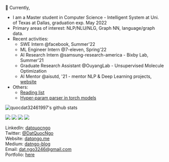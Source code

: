 ###
🔭 Currently,
 - I am a Master student in Computer Science - Intelligent System at Uni. of Texas at Dallas, graduation exp. May 2022
 - Primary areas of interest: NLP/NLU/NLG, Graph NN, language/graph data.
 - Recent activities:
   - SWE Intern @facebook, Summer'22 
   - ML Engineer Intern @7-eleven, Spring'22
   - AI Research Intern @samsung-research-america - Bixby Lab, Summer'21
   - Graduate Research Assistant @OuyangLab - Unsupervised Molecule Optimization
   - AI Mentor @aisutd, '21 - mentor NLP & Deep Learning projects, [website](https://aisutd.org/)
 - Others:
   - [Reading list](https://kind-ginger-256.notion.site/3a9dce5fd7484b40b2b2878ae584c0ff?v=7d1c09555831483c8bc901c2f7cf064a)
   - [Hyper-param parser in torch models](https://github.com/quocdat32461997/configs/tree/main)
 
![quocdat32461997's github stats](https://github-readme-stats.vercel.app/api?username=quocdat32461997&show_icons=true&theme=radical&count_private=true)

![](https://img.shields.io/badge/-Python-informational?logo=Python&color=9F9393)
![](https://img.shields.io/badge/-TensorFlow-informational?logo=TensorFlow&color=F2EFEF)
![](https://img.shields.io/badge/-AWS-informational?logo=AWS&color=FFCCCC)
![](https://img.shields.io/badge/PyTorch-%23EE4C2C.svg?style=for-the-badge&logo=PyTorch&logoColor=white)

LinkedIn: [datquocngo](https://www.linkedin.com/in/datquocngo/) \
Twitter: [@DatQuocNgo](https://twitter.com/DatQuocNgo) \
Website: [datqngo.me](http://datqngo.me) \
Medium: [datngo-blog](datqngo.medium.com)\
Email: [dat.ngo3246@gmail.com](mailto:dat.ngo3246@gmail.com) \
Portfolio: [here](https://kind-ginger-256.notion.site/machine-learning-portfolio-448355abb41b4b728989b5249f1dffa5)
